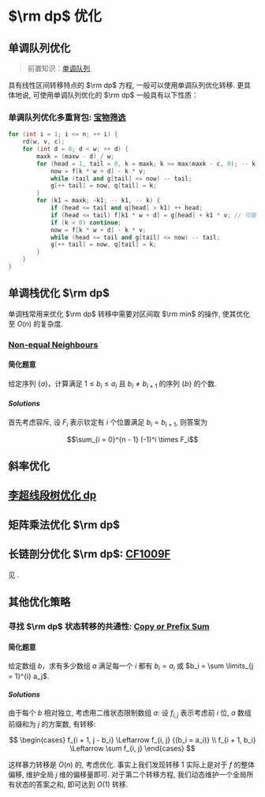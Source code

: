 # $\rm dp$ 优化

## 单调队列优化

> 前置知识：[单调队列](https://grainrain.site/2022/10/08/Stack_And_Queue/)

具有线性区间转移特点的 $\rm dp$ 方程, 一般可以使用单调队列优化转移. 更具体地说, 可使用单调队列优化的 $\rm dp$ 一般具有以下性质：

### 单调队列优化多重背包: [宝物筛选](https://www.luogu.com.cn/problem/P1776)

```cpp
for (int i = 1; i <= n; ++ i) {
	rd(w, v, c);
	for (int d = 0; d < w; ++ d) {
		maxk = (maxw - d) / w;
		for (head = 1, tail = 0, k = maxk; k >= max(maxk - c, 0); -- k) {
			now = f[k * w + d] - k * v;
			while (tail and g[tail] <= now) -- tail;
			g[++ tail] = now, q[tail] = k;
		}
		for (k1 = maxk; ~k1; -- k1, -- k) {
			if (head <= tail and q[head] > k1) ++ head;
			if (head <= tail) f[k1 * w + d] = g[head] + k1 * v; // 可能更新到的答案必不劣. 
			if (k < 0) continue;
			now = f[k * w + d] - k * v;
			while (head <= tail and g[tail] <= now) -- tail;
			g[++ tail] = now, q[tail] = k;
		}
	}
}
```

## 单调栈优化 $\rm dp$

单调栈常用来优化 $\rm dp$ 转移中需要对区间取 $\rm min$ 的操作, 使其优化至 $O(n)$ 的复杂度. 

### [Non-equal Neighbours](https://codeforces.com/problemset/problem/1591/F)

#### 简化题意

给定序列 $\{ a \}$，计算满足 $1\le b_i \le a_i$ 且 $b_i \ne b_{i + 1}$ 的序列 $\{ b \}$ 的个数. 

#### $Solutions$

首先考虑容斥, 设 $F_i$ 表示钦定有 $i$ 个位置满足 $b_i = b_{i + 1}$, 则答案为 

$$\sum_{i = 0}^{n - 1} (-1)^i \times F_i$$

## 斜率优化

## [李超线段树优化 dp](https://www.luogu.com.cn/problem/P4655)

## 矩阵乘法优化 $\rm dp$

## 长链剖分优化 $\rm dp$: [CF1009F](https://www.luogu.com.cn/problem/CF1009F)

见 [](). 

## 其他优化策略

### 寻找 $\rm dp$ 状态转移的共通性: [Copy or Prefix Sum](https://www.luogu.com.cn/problem/CF1485F)

#### 简化题意

给定数组 $b$，求有多少数组 $a$ 满足每一个 $i$ 都有 $b_i = a_i$ 或 $b_i = \sum \limits_{j = 1}^{i} a_j$. 

#### $Solutions$

由于每个 $b$ 相对独立, 考虑用二维状态限制数组 $a$: 设 $f_{i, j}$ 表示考虑前 $i$ 位, $a$ 数组前缀和为 $j$ 的方案数, 有转移: 

$$
\begin{cases}
	f_{i + 1, j - b_i} \Leftarrow f_{i, j} {(b_i = a_i)} \\
	f_{i + 1, b_i} \Leftarrow \sum f_{i, j} 
\end{cases}
$$

这样暴力转移是 $O(n)$ 的, 考虑优化. 事实上我们发现转移 $1$ 实际上是对于 $f$ 的整体偏移, 维护全局 $j$ 维的偏移量即可. 对于第二个转移方程, 我们动态维护一个全局所有状态的答案之和, 即可达到 $O(1)$ 转移. 